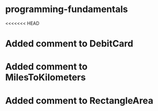# programming-fundamentals
<<<<<<< HEAD
# Added comment to DebitCard
# Added comment to MilesToKilometers
# Added comment to RectangleArea
